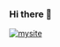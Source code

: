 ### Hi there 👋

 <a href="https://jacobskilling.ca/">
  <img alt="mysite" title="Visit My Website" src="image:https://img.shields.io/badge/Visit%20Website%20-%20%23684A52%20?style=for-the-badge[Static Badge]
"/></a>


<!--
**JacobSkilling-dot/JacobSkilling-dot** is a ✨ _special_ ✨ repository because its `README.md` (this file) appears on your GitHub profile.

Here are some ideas to get you started:

- 🔭 I’m currently working on ...
- 🌱 I’m currently learning ...
- 👯 I’m looking to collaborate on ...
- 🤔 I’m looking for help with ...
- 💬 Ask me about ...
- 📫 How to reach me: ...
- 😄 Pronouns: ...
- ⚡ Fun fact: ...
-->
